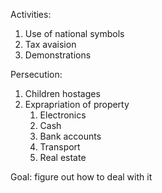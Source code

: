 
Activities:
1. Use of national symbols
2. Tax avaision
3. Demonstrations

Persecution:
1. Children hostages
2. Exprapriation of property
    1. Electronics
    2. Cash
    3. Bank accounts
    4. Transport
    5. Real estate

Goal: figure out how to deal with it
